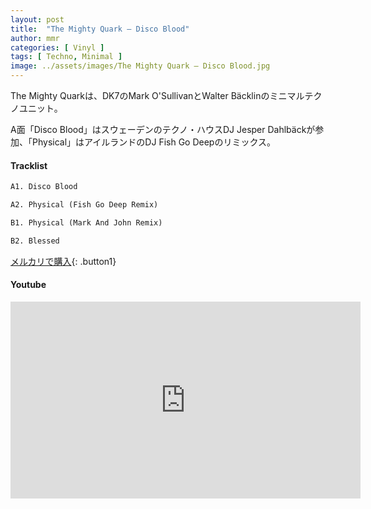 ```yaml
---
layout: post
title:  "The Mighty Quark – Disco Blood"
author: mmr
categories: [ Vinyl ]
tags: [ Techno, Minimal ]
image: ../assets/images/The Mighty Quark – Disco Blood.jpg
---
```


The Mighty Quarkは、DK7のMark O'SullivanとWalter Bäcklinのミニマルテクノユニット。

A面「Disco Blood」はスウェーデンのテクノ・ハウスDJ Jesper Dahlbäckが参加、「Physical」はアイルランドのDJ Fish Go Deepのリミックス。

#### Tracklist
```md
A1. Disco Blood

A2. Physical (Fish Go Deep Remix)

B1. Physical (Mark And John Remix)

B2. Blessed
```

[メルカリで購入](https://jp.mercari.com/item/m43649422760?afid=6142608987){: .button1}

#### Youtube
<iframe width="560" height="315" src="https://www.youtube.com/embed/Vc54wJBaU90?si=PYotSHturHScVL62" title="YouTube video player" frameborder="0" allow="accelerometer; autoplay; clipboard-write; encrypted-media; gyroscope; picture-in-picture; web-share" referrerpolicy="strict-origin-when-cross-origin" allowfullscreen></iframe>